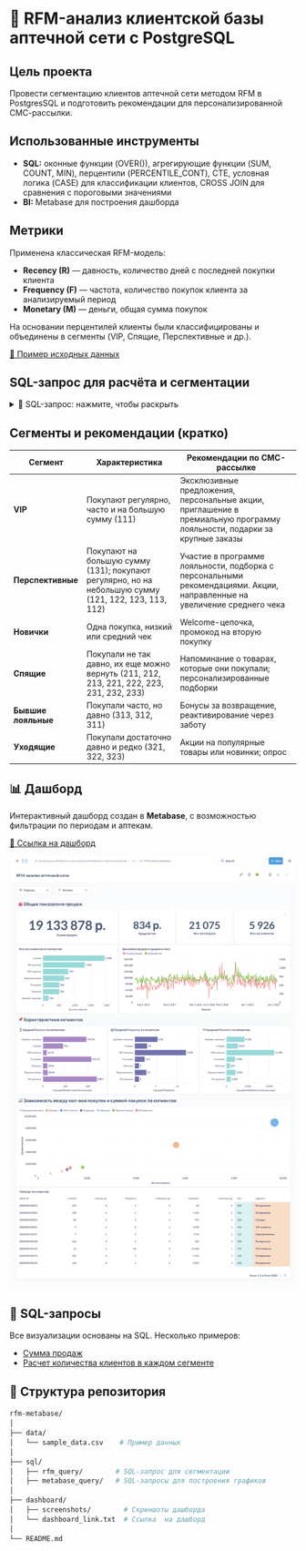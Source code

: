 # 🧪 RFM-анализ клиентской базы аптечной сети с PostgreSQL

## Цель проекта
Провести сегментацию клиентов аптечной сети методом RFM в PostgresSQL и подготовить рекомендации для персонализированной СМС-рассылки.

## Использованные инструменты
- **SQL:** оконные функции (OVER()), агрегирующие функции (SUM, COUNT, MIN), перцентили (PERCENTILE_CONT), CTE, условная логика (CASE) для классификации клиентов, CROSS JOIN для сравнения с пороговыми значениями
- **BI:** Metabase для построения дашборда

## Метрики
Применена классическая RFM-модель:

- **Recency (R)** — давность, количество дней с последней покупки клиента
- **Frequency (F)** — частота, количество покупок клиента за анализируемый период
- **Monetary (M)** — деньги, общая сумма покупок 

На основании перцентилей клиенты были классифицированы и объединены в сегменты (VIP, Спящие, Перспективные и др.).

[🔗 Пример исходных данных](data/sample_data.csv)

## SQL-запрос для расчёта и сегментации
<details>
<summary>🔗 SQL-запрос: нажмите, чтобы раскрыть</summary>

````sql
-- Вывести таблицу всех покупок со столбцами: номер бонусной карты, дата покупки, сумма покупки.
with all_transactions as (
 	select card as client_id, doc_id,
      	datetime::date as transaction_date,
      	max(datetime::date) over () as current_dt,
      	summ_with_disc as summ
 	from bonuscheques
 	where card similar to '200%'
),
 
-- Вывести показатели: recency, frequency, monetary
fin_calculations as (
 	select client_id,
      	min(current_dt - transaction_date) as recency,
      	count(distinct doc_id) as frequency,
      	sum(summ) as monetary
 	from all_transactions
 	group by client_id
),
 
-- Расчет пороговых значений через 33 и 66 перцентили
percentiles as (
 	select
      	percentile_cont(0.33) within group (order by recency) as recency_perc33,
      	percentile_cont(0.66) within group (order by recency) as recency_perc66,
      	percentile_cont(0.33) within group (order by frequency) as frequency_perc33,
      	percentile_cont(0.66) within group (order by frequency) as frequency_perc66,
      	percentile_cont(0.33) within group (order by monetary) as monetary_perc33,
      	percentile_cont(0.66) within group (order by monetary) as monetary_perc66
 	from fin_calculations
),
 
-- Присвоить клиентам группы по трем показателям
rfm as (
 	select client_id, f.recency, f.frequency, f.monetary,
      	case
           	when f.recency > recency_perc66 then 3
           	when f.recency > recency_perc33 then 2
           	else 1
      	end as recency_gr,
      	case
           	when f.frequency > frequency_perc66 then 1
           	when f.frequency > frequency_perc33 then 2
           	else 3
      	end as frequency_gr,
      	case
           	when f.monetary > monetary_perc66 then 1
           	when f.monetary > monetary_perc33 then 2
           	else 3
      	end as monetary_gr
      	from fin_calculations f
      	cross join percentiles p
),
 
-- Вывести объединенный столбец RFM
all_rfm as (
 	select client_id, recency, recency_gr,
 	frequency, frequency_gr,
 	monetary, monetary_gr,
 	concat(recency_gr, frequency_gr, monetary_gr) as rfm
 	from rfm
 	order by rfm
)
 
-- Посчитать количество клиентов в каждой группе
/*select rfm, count(*)
from all_rfm
group by rfm*/
 
-- клиенты с распределением по сегментам
select *,
 	case
      	when rfm in ('111') then 'VIP-клиенты'
      	when rfm in ('121', '131', '123', '122', '113', '112') then 'Перспективные'
      	when rfm in ('133', '132') then 'Новички'
      	when rfm in ('211', '212', '213', '221', '222', '223', '231', '232', '233') then 'Спящие'
      	when rfm in ('313', '312', '311') then 'Бывшие лояльные'
      	when rfm in ('321', '322', '323') then 'Уходящие'
      	when rfm in ('331', '332', '333') then 'Потерянные'
 	end as segment
from all_rfm
````
</details>

## Сегменты и рекомендации (кратко)
| Сегмент           | Характеристика                     | Рекомендации по СМС-рассылке                      |
| ----------------- | ---------------------------------- | ------------------------------------------------- |
| **VIP**           | Покупают регулярно, часто и на большую сумму (111)       | Эксклюзивные предложения, персональные акции, приглашение в премиальную программу лояльности, подарки за крупные заказы     |
| **Перспективные** | Покупают на большую сумму (131); покупают регулярно, но на небольшую сумму (121, 122, 123, 113, 112)    | Участие в программе лояльности, подборка с персональными рекомендациями. Акции, направленные на увеличение среднего чека               |
| **Новички**      | Одна покупка, низкий или средний чек  | Welcome-цепочка, промокод на вторую покупку        |
| **Спящие**       | Покупали не так давно, их еще можно вернуть (211, 212, 213, 221, 222, 223, 231, 232, 233)             | Напоминание о товарах, которые они покупали; ​​персонализированные подборки           |
| **Бывшие лояльные**        | Покупали часто, но давно (313, 312, 311) | Бонусы за возвращение, реактивирование через заботу |
| **Уходящие**        | Покупали достаточно давно и редко (321, 322, 323) | Акции на популярные товары или новинки; опрос |


## 📊 Дашборд
Интерактивный дашборд создан в **Metabase**, с возможностью фильтрации по периодам и аптекам.

[🔗 Ссылка на дашборд](http://metabase.simulative.ru/public/dashboard/771cd146-cb05-4dd6-8968-6565297fb38b)

<img src="dashboard/screenshots/dash_all.png" alt="Настройка cron" width="1000"/>

## 📄 SQL-запросы
Все визуализации основаны на SQL. Несколько примеров:

- [Сумма продаж](sql/metabase_query/01_sum.sql)
- [Расчет количества клиентов в каждом сегменте](sql/metabase_query/02_clients.sql) 

## 📁 Структура репозитория

```bash
rfm-metabase/
│
├── data/                  
│   └── sample_data.csv    # Пример данных
│
├── sql/                   
│   ├── rfm_query/        # SQL-запрос для сегментации
│   ├── metabase_query/   # SQL-запросы для построения графиков
│
├── dashboard/             
│   ├── screenshots/        # Скриншоты дашборда
│   └── dashboard_link.txt  # Ссылка  на дашборд
│
└── README.md              
```
